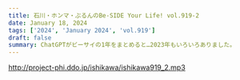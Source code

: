```yaml
---
title: 石川・ホンマ・ぶるんのBe-SIDE Your Life! vol.919-2
date: January 18, 2024
tags: ['2024', 'January 2024', 'vol.919']
draft: false
summary: ChatGPTがビーサイの1年をまとめると…2023年もいろいろありました。
---
```


http://project-phi.ddo.jp/ishikawa/ishikawa919_2.mp3